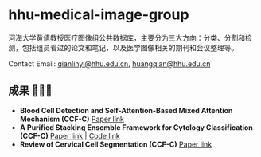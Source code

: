 
# hhu-medical-image-group

河海大学黄倩教授医疗图像组公共数据库，主要分为三大方向：分类、分割和检测，包括组员看过的论文和笔记，以及医学图像相关的期刊和会议整理等。

Contact Email: qianlinyi@hhu.edu.cn, huangqian@hhu.edu.cn

## 成果 🎉🎉🎉
- **Blood Cell Detection and Self-Attention-Based Mixed Attention Mechanism (CCF-C)** [Paper link](https://link.springer.com/chapter/10.1007/978-3-031-72353-7_15)
- **A Purified Stacking Ensemble Framework for Cytology Classification (CCF-C)** [Paper link](https://link.springer.com/chapter/10.1007/978-3-031-53308-2_20) | [Code link](https://github.com/qianlinyi/Purified-Stacking-Ensemble-Framework)
- **Review of Cervical Cell Segmentation (CCF-C)** [Paper link](https://link.springer.com/article/10.1007/s11042-024-19799-0)




